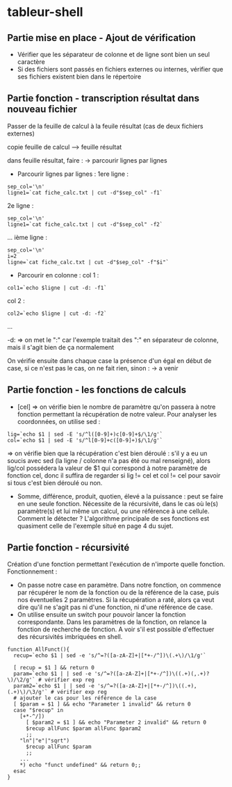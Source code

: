 # tableur-shell

## Partie mise en place - Ajout de vérification
- Vérifier que les séparateur de colonne et de ligne sont bien un seul caractère
- Si des fichiers sont passés en fichiers externes ou internes, vérifier que ses fichiers existent bien dans le répertoire

## Partie fonction - transcription résultat dans nouveau fichier
Passer de la feuille de calcul à la feuile résultat (cas de deux fichiers externes)

copie feuille de calcul --> feuille résultat

dans feuille résultat, faire :
-> parcourir lignes par lignes
- Parcourir lignes par lignes :
1ere ligne : 
```Shell
sep_col='\n'
ligne1=`cat fiche_calc.txt | cut -d"$sep_col" -f1`
```
2e ligne : 
```Shell
sep_col='\n'
ligne1=`cat fiche_calc.txt | cut -d"$sep_col" -f2`
```
...
ième ligne : 
```Shell
sep_col='\n'
i=2
ligne=`cat fiche_calc.txt | cut -d"$sep_col" -f"$i"`
```

- Parcourir en colonne :
col 1 :
```Shell
col1=`echo $ligne | cut -d: -f1`
```

col 2 :
```Shell
col2=`echo $ligne | cut -d: -f2`
```
...

-d: => on met le ":" car l'exemple traitait des ":" en séparateur de colonne, mais il s'agit bien de ça normalement


On vérifie ensuite dans chaque case la présence d'un égal en début de case, si ce n'est pas le cas, on ne fait rien, sinon :
-> a venir


## Partie fonction - les fonctions de calculs
- [cel] => on vérifie bien le nombre de paramètre qu'on passera à notre fonction permettant la récupération de notre valeur.
Pour analyser les coordonnées, on utilise sed :
```Shell
lig=`echo $1 | sed -E 's/^l([0-9]+)c[0-9]+$/\1/g'`
col=`echo $1 | sed -E 's/^l[0-9]+c([0-9]+)$/\1/g'`
```

=> on vérifie bien que la récupération c'est bien déroulé :
s'il y a eu un soucis avec sed (la ligne / colonne n'a pas été ou mal renseigné), alors lig/col possédera la valeur de $1 qui correspond à notre paramètre de fonction cel, donc il suffira de regarder si lig != cel et col != cel pour savoir si tous c'est bien déroulé ou non.


- Somme, différence, produit, quotien, élevé a la puissance : peut se faire en une seule fonction. Nécessite de la récursivité, dans le cas où le(s) paramètre(s) et lui même un calcul, ou une référence à une cellule. 
Comment le détecter ? 
L'algorithme principale de ses fonctions est quasiment celle de l'exemple situé en page 4 du sujet.


## Partie fonction - récursivité
Création d'une fonction permettant l'exécution de n'importe quelle fonction. Fonctionnement :
- On passe notre case en paramètre. Dans notre fonction, on commence par récupérer le nom de la fonction ou de la référence de la case, puis nos éventuelles 2 paramètres. Si la récupération a raté, alors ça veut dire qu'il ne s'agit pas ni d'une fonction, ni d'une référence de case. 
- On utilise ensuite un switch pour pouvoir lancer la fonction correspondante. Dans les paramètres de la fonction, on relance la fonction de recherche de fonction. A voir s'il est possible d'effectuer des récursivités imbriquées en shell.

```Shell
function AllFunct(){
  recup=`echo $1 | sed -e 's/^=?([a-zA-Z]+|[*+-/^])\(.+\)/\1/g'`
  
  [ recup = $1 ] && return 0
  param=`echo $1 | | sed -e 's/^=?([a-zA-Z]+|[*+-/^])\((.+)(,.+)?\)/\2/g'` # vérifier exp reg
  param2=`echo $1 | | sed -e 's/^=?([a-zA-Z]+|[*+-/^])\((.+),(.+)\)/\3/g'` # vérifier exp reg
  # ajouter le cas pour les référence de la case
  [ $param = $1 ] && echo "Parameter 1 invalid" && return 0
  case "$recup" in 
    [+*-^/])
      [ $param2 = $1 ] && echo "Parameter 2 invalid" && return 0
      $recup allFunc $param allFunc $param2
      ;;
    "ln"|"e"|"sqrt")
      $recup allFunc $param
      ;;
    ...
    *) echo "funct undefined" && return 0;;
  esac
}
    
